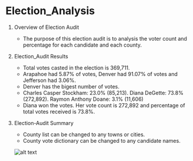 # Election_Analysis
1. Overview of Election Audit
    - The purpose of this election audit is to analysis the voter count and percentage for each candidate and each county.
2. Election_Audit Results
    - Total votes casted in the election is 369,711.
    - Arapahoe had 5.87% of votes, Denver had 91.07% of votes and Jefferson	had 3.06%.
    - Denver has the bigest number of votes.
    - Charles Casper Stockham: 23.0% (85,213). Diana DeGette: 73.8% (272,892). Raymon Anthony Doane: 3.1% (11,606)
    - Diana won the votes. Her vote count is 272,892 and percentage of total votes received is 73.8%.
3. Election-Audit Summary
    - County list can be changed to any towns or cities.
    - County vote dictionary can be changed to any candidate names.

    ![alt text](https://github.com/shuyaof/Election_Analysis/blob/main/Election_Analysis.JPG "Election_Analysis.JPG")